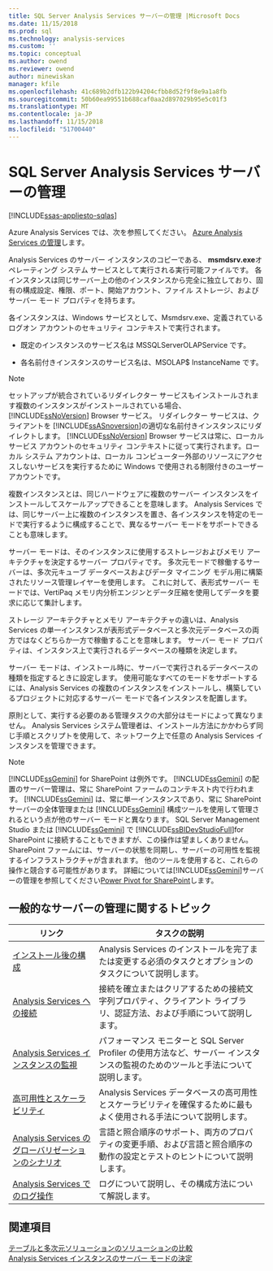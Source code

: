 ```yaml
---
title: SQL Server Analysis Services サーバーの管理 |Microsoft Docs
ms.date: 11/15/2018
ms.prod: sql
ms.technology: analysis-services
ms.custom: ''
ms.topic: conceptual
ms.author: owend
ms.reviewer: owend
author: minewiskan
manager: kfile
ms.openlocfilehash: 41c689b2dfb122b94204cfbb8d52f9f8e9a1a8fb
ms.sourcegitcommit: 50b60ea99551b688caf0aa2d897029b95e5c01f3
ms.translationtype: MT
ms.contentlocale: ja-JP
ms.lasthandoff: 11/15/2018
ms.locfileid: "51700440"
---
```

# <a name="sql-server-analysis-services-server-management"></a>SQL Server Analysis Services サーバーの管理
[!INCLUDE[ssas-appliesto-sqlas](../../includes/ssas-appliesto-sqlas.md)]

Azure Analysis Services では、次を参照してください。 [Azure Analysis Services の管理](https://docs.microsoft.com/azure/analysis-services/analysis-services-manage)します。

  Analysis Services のサーバー インスタンスのコピーである、 **msmdsrv.exe**オペレーティング システム サービスとして実行される実行可能ファイルです。 各インスタンスは同じサーバー上の他のインスタンスから完全に独立しており、固有の構成設定、権限、ポート、開始アカウント、ファイル ストレージ、およびサーバー モード プロパティを持ちます。  
  
 各インスタンスは、Windows サービスとして、Msmdsrv.exe、定義されているログオン アカウントのセキュリティ コンテキストで実行されます。  
  
-   既定のインスタンスのサービス名は MSSQLServerOLAPService です。  
  
-   各名前付きインスタンスのサービス名は、MSOLAP$ InstanceName です。  
  
> [!NOTE]  
>  セットアップが統合されているリダイレクター サービスもインストールされます複数のインスタンスがインストールされている場合、 [!INCLUDE[ssNoVersion](../../includes/ssnoversion-md.md)] Browser サービス。 リダイレクター サービスは、クライアントを [!INCLUDE[ssASnoversion](../../includes/ssasnoversion-md.md)]の適切な名前付きインスタンスにリダイレクトします。 [!INCLUDE[ssNoVersion](../../includes/ssnoversion-md.md)] Browser サービスは常に、ローカル サービス アカウントのセキュリティ コンテキストに従って実行されます。ローカル システム アカウントは、ローカル コンピューター外部のリソースにアクセスしないサービスを実行するために Windows で使用される制限付きのユーザー アカウントです。  
  
 複数インスタンスとは、同じハードウェアに複数のサーバー インスタンスをインストールしてスケールアップできることを意味します。 Analysis Services では、同じサーバー上に複数のインスタンスを置き、各インスタンスを特定のモードで実行するように構成することで、異なるサーバー モードをサポートできることも意味します。  
  
 サーバー モードは、そのインスタンスに使用するストレージおよびメモリ アーキテクチャを決定するサーバー プロパティです。 多次元モードで稼働するサーバーは、多次元キューブ データベースおよびデータ マイニング モデル用に構築されたリソース管理レイヤーを使用します。 これに対して、表形式サーバー モードでは、VertiPaq メモリ内分析エンジンとデータ圧縮を使用してデータを要求に応じて集計します。  
  
 ストレージ アーキテクチャとメモリ アーキテクチャの違いは、Analysis Services の単一インスタンスが表形式データベースと多次元データベースの両方ではなくどちらか一方で稼働することを意味します。 サーバー モード プロパティは、インスタンス上で実行されるデータベースの種類を決定します。  
  
 サーバー モードは、インストール時に、サーバーで実行されるデータベースの種類を指定するときに設定します。 使用可能なすべてのモードをサポートするには、Analysis Services の複数のインスタンスをインストールし、構築しているプロジェクトに対応するサーバー モードで各インスタンスを配置します。  
  
 原則として、実行する必要のある管理タスクの大部分はモードによって異なりません。 Analysis Services システム管理者は、インストール方法にかかわらず同じ手順とスクリプトを使用して、ネットワーク上で任意の Analysis Services インスタンスを管理できます。  
  
> [!NOTE]  
>  [!INCLUDE[ssGemini](../../includes/ssgemini-md.md)] for SharePoint は例外です。 [!INCLUDE[ssGemini](../../includes/ssgemini-md.md)] の配置のサーバー管理は、常に SharePoint ファームのコンテキスト内で行われます。 [!INCLUDE[ssGemini](../../includes/ssgemini-md.md)] は、常に単一インスタンスであり、常に SharePoint サーバーの全体管理または [!INCLUDE[ssGemini](../../includes/ssgemini-md.md)] 構成ツールを使用して管理されるという点が他のサーバー モードと異なります。 SQL Server Management Studio または [!INCLUDE[ssGemini](../../includes/ssgemini-md.md)] で [!INCLUDE[ssBIDevStudioFull](../../includes/ssbidevstudiofull-md.md)]for SharePoint に接続することもできますが、この操作は望ましくありません。 SharePoint ファームには、サーバーの状態を同期し、サーバーの可用性を監視するインフラストラクチャが含まれます。 他のツールを使用すると、これらの操作と競合する可能性があります。 詳細については[!INCLUDE[ssGemini](../../includes/ssgemini-md.md)]サーバーの管理を参照してください[Power Pivot for SharePoint](../../analysis-services/power-pivot-sharepoint/power-pivot-for-sharepoint-ssas.md)します。  
  
## <a name="common-server-management-topics"></a>一般的なサーバーの管理に関するトピック  
  
|リンク|タスクの説明|  
|----------|----------------------|  
|[インストール後の構成](../../analysis-services/instances/post-install-configuration-analysis-services.md)|Analysis Services のインストールを完了または変更する必須のタスクとオプションのタスクについて説明します。|  
|[Analysis Services への接続](../../analysis-services/instances/connect-to-analysis-services.md)|接続を確立またはクリアするための接続文字列プロパティ、クライアント ライブラリ、認証方法、および手順について説明します。|  
|[Analysis Services インスタンスの監視](../../analysis-services/instances/monitor-an-analysis-services-instance.md)|パフォーマンス モニターと SQL Server Profiler の使用方法など、サーバー インスタンスの監視のためのツールと手法について説明します。|  
|[高可用性とスケーラビリティ](../../analysis-services/instances/high-availability-and-scalability-in-analysis-services.md)|Analysis Services データベースの高可用性とスケーラビリティを確保するために最もよく使用される手法について説明します。 |  
|[Analysis Services のグローバリゼーションのシナリオ](../../analysis-services/globalization-scenarios-for-analysis-services.md)|言語と照合順序のサポート、両方のプロパティの変更手順、および言語と照合順序の動作の設定とテストのヒントについて説明します。|  
|[Analysis Services でのログ操作](../../analysis-services/instances/log-operations-in-analysis-services.md)|ログについて説明し、その構成方法について解説します。|  
  
  
## <a name="see-also"></a>関連項目  
 [テーブルと多次元ソリューションのソリューションの比較 ](../../analysis-services/comparing-tabular-and-multidimensional-solutions-ssas.md)   
 [Analysis Services インスタンスのサーバー モードの決定](../../analysis-services/instances/determine-the-server-mode-of-an-analysis-services-instance.md)  
  
  
